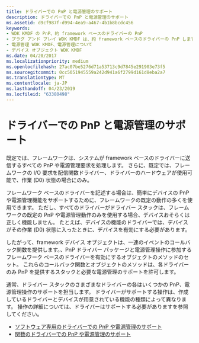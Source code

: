 ```yaml
---
title: ドライバーでの PnP と電源管理のサポート
description: ドライバーでの PnP と電源管理のサポート
ms.assetid: d9cf987f-d994-4ea9-a467-4b1b8bcdc456
keywords:
- WDK KMDF の PnP、約 framework ベースのドライバーの PnP
- プラグ アンド プレイ WDK KMDF は、約 framework ベースのドライバーの PnP します。
- 電源管理 WDK KMDF、電源管理について
- デバイス オブジェクト WDK KMDF
ms.date: 04/20/2017
ms.localizationpriority: medium
ms.openlocfilehash: 27ac07be5276d71a53713c9d7845e291903e73f5
ms.sourcegitcommit: 0cc5051945559a242d941a6f2799d161d8eba2a7
ms.translationtype: MT
ms.contentlocale: ja-JP
ms.lasthandoff: 04/23/2019
ms.locfileid: "63380498"
---
```

# <a name="supporting-pnp-and-power-management-in-your-driver"></a>ドライバーでの PnP と電源管理のサポート


既定では、フレームワークは、システムが framework ベースのドライバーに送信するすべての PnP や電源管理要求を処理します。 さらに、既定では、フレームワークの I/O 要求を配信関数ドライバー、ドライバーのハードウェアが使用可能で、作業 (D0) 状態の場合にのみ。

フレームワーク ベースのドライバーを記述する場合は、簡単にデバイスの PnP や電源管理機能をサポートするために、フレームワークの既定の動作の多くを使用できます。 ただし、すべてのドライバーがドライバー スタックは、フレームワークの既定の PnP や電源管理動作のみを使用する場合、デバイスおそらくは正しく機能しません。 たとえば、デバイスの機能のドライバーでは、デバイスがその作業 (D0) 状態に入ったときに、デバイスを有効にする必要があります。

したがって、framework デバイス オブジェクトは、一連のイベントのコールバック関数を提供します。、PnP ドライバー パッケージと電源管理操作に参加するフレームワーク ベースのドライバーを有効にするオブジェクトのメソッドのセット。 これらのコールバック関数とオブジェクトのメソッドは、各ドライバーのみ PnP を提供するスタックと必要な電源管理のサポートを許可します。

通常、ドライバー スタックのさまざまなドライバーの各はいくつかの PnP、電源管理操作のサポートを担当します。 ドライバーがサポートする操作は、作成しているドライバーとデバイスが用意されている機能の種類によって異なります。 操作の詳細については、ドライバーはサポートする必要がありますを参照してください。

-   [ソフトウェア専用のドライバーでの PnP や電源管理のサポート](supporting-pnp-and-power-management-in-software-only-drivers.md)
-   [関数のドライバーでの PnP や電源管理のサポート](supporting-pnp-and-power-management-in-function-drivers.md)

 

 





